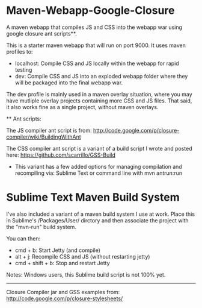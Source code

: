Maven-Webapp-Google-Closure
===========================

A maven webapp that compiles JS and CSS into the webapp war using google closure ant scripts**.

This is a starter maven webapp that will run on port 9000.
It uses maven profiles to:

  - localhost: Compile CSS and JS locally within the webapp for rapid testing
  - dev: Compile CSS and JS into an exploded webapp folder where they will be packaged into the final webapp war.

The dev profile is mainly used in a maven overlay situation, where you may have mutliple overlay projects containing more CSS and JS files.
That said, it also works fine as a single project, without maven overlays.

** Ant scripts:

The JS compiler ant script is from:
  http://code.google.com/p/closure-compiler/wiki/BuildingWithAnt

The CSS compiler ant script is a variant of a build script I wrote and posted here:
  https://github.com/scarrillo/GSS-Build
  - This variant has a few added options for managing compilation and recompiling via:
    Sublime Text or command line with mvn antrun:run

Sublime Text Maven Build System
===========================
I've also included a variant of a maven build system I use at work.
Place this in Sublime's /Packages/User/ dirctory and then associate the project with the "mvn-run" build system.

You can then:
- cmd + b: Start Jetty (and compile)
- alt + j: Recompile CSS and JS (without restarting jetty)
- cmd + shift + b: Stop and restart Jetty

Notes: Windows users, this Sublime build script is not 100% yet.

----
Closure Compiler jar and GSS examples from: http://code.google.com/p/closure-stylesheets/
